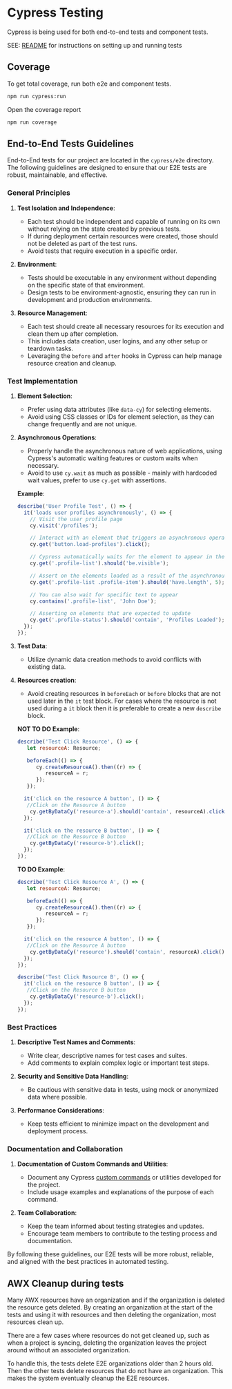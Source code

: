 # Cypress Testing

Cypress is being used for both end-to-end tests and component tests.

SEE: [README](../README.md) for instructions on setting up and running tests

## Coverage

To get total coverage, run both e2e and component tests.

```bash
npm run cypress:run
```

Open the coverage report

```bash
npm run coverage
```

## End-to-End Tests Guidelines

End-to-End tests for our project are located in the `cypress/e2e` directory. The following guidelines are designed to ensure that our E2E tests are robust, maintainable, and effective.

### General Principles

1. **Test Isolation and Independence**:

   - Each test should be independent and capable of running on its own without relying on the state created by previous tests.
   - If during deployment certain resources were created, those should not be deleted as part of the test runs.
   - Avoid tests that require execution in a specific order.

2. **Environment**:

   - Tests should be executable in any environment without depending on the specific state of that environment.
   - Design tests to be environment-agnostic, ensuring they can run in development and production environments.

3. **Resource Management**:
   - Each test should create all necessary resources for its execution and clean them up after completion.
   - This includes data creation, user logins, and any other setup or teardown tasks.
   - Leveraging the `before` and `after` hooks in Cypress can help manage resource creation and cleanup.

### Test Implementation

1. **Element Selection**:

   - Prefer using data attributes (like `data-cy`) for selecting elements.
   - Avoid using CSS classes or IDs for element selection, as they can change frequently and are not unique.

2. **Asynchronous Operations**:

   - Properly handle the asynchronous nature of web applications, using Cypress's automatic waiting features or custom waits when necessary.
   - Avoid to use `cy.wait` as much as possible - mainly with hardcoded wait values, prefer to use `cy.get` with assertions.

   **Example**:

   ```javascript
   describe('User Profile Test', () => {
     it('loads user profiles asynchronously', () => {
       // Visit the user profile page
       cy.visit('/profiles');

       // Interact with an element that triggers an asynchronous operation
       cy.get('button.load-profiles').click();

       // Cypress automatically waits for the element to appear in the DOM
       cy.get('.profile-list').should('be.visible');

       // Assert on the elements loaded as a result of the asynchronous operation
       cy.get('.profile-list .profile-item').should('have.length', 5);

       // You can also wait for specific text to appear
       cy.contains('.profile-list', 'John Doe');

       // Asserting on elements that are expected to update
       cy.get('.profile-status').should('contain', 'Profiles Loaded');
     });
   });
   ```

3. **Test Data**:

   - Utilize dynamic data creation methods to avoid conflicts with existing data.

4. **Resources creation**:

   - Avoid creating resources in `beforeEach` or `before` blocks that are not used later in the `it` test block. For cases where the resource is not used during a `it` block then it is preferable to create a new `describe` block.

   **NOT TO DO Example**:

   ```javascript
   describe('Test Click Resource', () => {
      let resourceA: Resource;

      beforeEach(() => {
         cy.createResourceA().then((r) => {
            resourceA = r;
         });
      });

     it('click on the resource A button', () => {
      //Click on the Resource A button
       cy.getByDataCy('resource-a').should('contain', resourceA).click();
     });

     it('click on the resource B button', () => {
      //Click on the Resource B button
       cy.getByDataCy('resource-b').click();
     });
   });
   ```

   **TO DO Example**:

   ```javascript
   describe('Test Click Resource A', () => {
      let resourceA: Resource;

      beforeEach(() => {
         cy.createResourceA().then((r) => {
            resourceA = r;
         });
      });

     it('click on the resource A button', () => {
      //Click on the Resource A button
       cy.getByDataCy('resource').should('contain', resourceA).click();
     });
   });

   describe('Test Click Resource B', () => {
     it('click on the resource B button', () => {
      //Click on the Resource B button
       cy.getByDataCy('resource-b').click();
     });
   });
   ```

### Best Practices

1. **Descriptive Test Names and Comments**:

   - Write clear, descriptive names for test cases and suites.
   - Add comments to explain complex logic or important test steps.

2. **Security and Sensitive Data Handling**:

   - Be cautious with sensitive data in tests, using mock or anonymized data where possible.

3. **Performance Considerations**:
   - Keep tests efficient to minimize impact on the development and deployment process.

### Documentation and Collaboration

1. **Documentation of Custom Commands and Utilities**:

   - Document any Cypress [custom commands](./support/core-commands.ts) or utilities developed for the project.
   - Include usage examples and explanations of the purpose of each command.

2. **Team Collaboration**:
   - Keep the team informed about testing strategies and updates.
   - Encourage team members to contribute to the testing process and documentation.

By following these guidelines, our E2E tests will be more robust, reliable, and aligned with the best practices in automated testing.

## AWX Cleanup during tests

Many AWX resources have an organization and if the organization is deleted the resource gets deleted. By creating an organization at the start of the tests and using it with resources and then deleting the organization, most resources clean up.

There are a few cases where resources do not get cleaned up, such as when a project is syncing, deleting the organization leaves the project around without an associated organization.

To handle this, the tests delete E2E organizations older than 2 hours old. Then the other tests delete resources that do not have an organization. This makes the system eventually cleanup the E2E resources.
